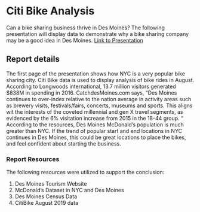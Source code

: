 # Citi Bike Analysis 
Can a bike sharing business thrive in Des Moines? The following presentation will display data to demonstrate why a bike sharing company may be a good idea in Des Moines.   [Link to Presentation](https://public.tableau.com/profile/daniel.schroeder#!/vizhome/CitiBike_15940115665170/BikeSharingAnalysis?publish=yes)
## Report details
The first page of the presentation shows how NYC is a very popular bike sharing city. Citi Bike data is used to display analysis of bike rides in August.
According to Longwoods international, 13.7 million visitors generated $838M in spending in 2016. CatchdesMoines.com says, “Des Moines continues to over-index relative to the nation average in activity areas such as brewery visits, festivals/fairs, concerts, museums and sports. This aligns wit the interests of the coveted millennial and gen X travel segments, as evidenced by the 6% visitation increase from 2015 in the 18-44 group. “
According to the resources, Des Moines McDonald’s population is much greater than NYC. If the trend of popular start and end locations in NYC continues in Des Moines, this could be great locations to place the bikes, and feel confident about starting the business. 
### Report Resources
The following resources were utilized to support the conclusion:
1.	Des Moines Tourism Website
2.	McDonald’s Dataset in NYC and Des Moines
3.	Des Moines Census Data
4.	CitiBike August 2019 data 
